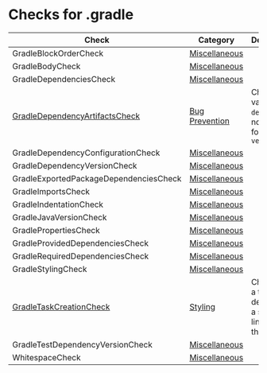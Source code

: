 # Checks for .gradle

Check | Category | Description
----- | -------- | -----------
GradleBlockOrderCheck | [Miscellaneous](miscellaneous_checks.markdown#miscellaneous-checks) | |
GradleBodyCheck | [Miscellaneous](miscellaneous_checks.markdown#miscellaneous-checks) | |
GradleDependenciesCheck | [Miscellaneous](miscellaneous_checks.markdown#miscellaneous-checks) | |
[GradleDependencyArtifactsCheck](checks/gradle_dependency_artifacts_check.markdown#gradledependencyartifactscheck) | [Bug Prevention](bug_prevention_checks.markdown#bug-prevention-checks) | Checks that value `default` is not used for attribute `version` |
GradleDependencyConfigurationCheck | [Miscellaneous](miscellaneous_checks.markdown#miscellaneous-checks) | |
GradleDependencyVersionCheck | [Miscellaneous](miscellaneous_checks.markdown#miscellaneous-checks) | |
GradleExportedPackageDependenciesCheck | [Miscellaneous](miscellaneous_checks.markdown#miscellaneous-checks) | |
GradleImportsCheck | [Miscellaneous](miscellaneous_checks.markdown#miscellaneous-checks) | |
GradleIndentationCheck | [Miscellaneous](miscellaneous_checks.markdown#miscellaneous-checks) | |
GradleJavaVersionCheck | [Miscellaneous](miscellaneous_checks.markdown#miscellaneous-checks) | |
GradlePropertiesCheck | [Miscellaneous](miscellaneous_checks.markdown#miscellaneous-checks) | |
GradleProvidedDependenciesCheck | [Miscellaneous](miscellaneous_checks.markdown#miscellaneous-checks) | |
GradleRequiredDependenciesCheck | [Miscellaneous](miscellaneous_checks.markdown#miscellaneous-checks) | |
GradleStylingCheck | [Miscellaneous](miscellaneous_checks.markdown#miscellaneous-checks) | |
[GradleTaskCreationCheck](checks/gradle_task_creation_check.markdown#gradletaskcreationcheck) | [Styling](styling_checks.markdown#styling-checks) | Checks that a task is declared on a separate line before the closure |
GradleTestDependencyVersionCheck | [Miscellaneous](miscellaneous_checks.markdown#miscellaneous-checks) | |
WhitespaceCheck | [Miscellaneous](miscellaneous_checks.markdown#miscellaneous-checks) | |